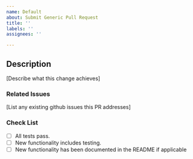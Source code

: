```yaml
---
name: Default 
about: Submit Generic Pull Request
title: ''
labels: ''
assignees: ''

---
```


## Description

[Describe what this change achieves]

### Related Issues

[List any existing github issues this PR addresses]

### Check List

- [ ] All tests pass.
- [ ] New functionality includes testing.
- [ ] New functionality has been documented in the README if applicable
